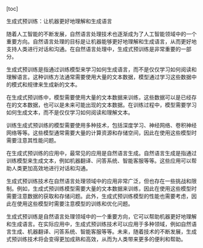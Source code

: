 
[toc]                    
                
                
生成式预训练：让机器更好地理解和生成语言

随着人工智能的不断发展，自然语言处理技术也逐渐成为了人工智能领域中的一个重要方向。自然语言处理的目标是让机器能够更好地理解和生成语言，从而更好地支持人类进行对话和沟通。在自然语言处理中，生成式预训练是非常重要的一部分。

生成式预训练是指通过训练模型来学习如何生成语言，而不是仅仅学习如何阅读和理解语言。这种训练方法通常需要使用大量的文本数据，模型通过学习这些数据中的模式和规律来生成新的文本。

在生成式预训练中，模型需要使用大量的文本数据来训练，这些数据可以是已经存在的文本数据，也可以是未来可能出现的文本数据。在训练过程中，模型需要学习如何生成文本，而不是仅仅学习如何阅读和理解文本。

训练生成式预训练的模型需要使用多种技术，包括深度学习、神经网络、卷积神经网络等等。这些模型通常需要大量的计算资源和存储空间，因此在使用这些模型时需要注意其性能问题。

在生成式预训练的应用中，最常见的应用是自然语言生成。自然语言生成是指通过训练模型来生成文本，例如机器翻译、问答系统、智能客服等等。这些应用可以帮助人类更加高效地进行对话和沟通。

生成式预训练技术在自然语言处理领域中的应用非常广泛，但也存在一些挑战和限制。例如，生成式预训练模型需要大量的文本数据来训练，因此在使用这些模型时需要注意数据的获取和存储问题。此外，生成式预训练模型的性能也需要考虑，因此在使用这些模型时需要注意模型的训练和优化问题。

生成式预训练是自然语言处理领域中的一个重要方向，它可以帮助机器更好地理解和生成语言。在实际应用中，生成式预训练技术可以应用于多种领域，例如自然语言生成、机器翻译、问答系统、智能客服等等。未来，随着技术的不断发展，生成式预训练技术将会变得更加成熟和高效，从而为人类带来更多的便利和帮助。

